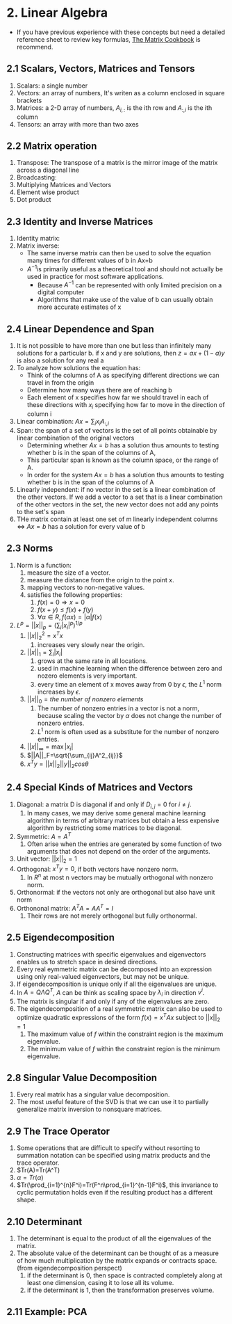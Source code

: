 # 2. Linear Algebra
* If you have previous experience with these concepts but need a detailed reference sheet to review key formulas, [The Matrix Cookbook](http://www.math.uwaterloo.ca/~hwolkowi/matrixcookbook.pdf) is recommend.
## 2.1 Scalars, Vectors, Matrices and Tensors
1. Scalars: a single number
2. Vectors: an array of numbers, It's writen as a column enclosed in square brackets
3.  Matrices: a 2-D array of numbers, $A_{i,:}$ is the ith row and $A_{:,i}$ is the ith column
4. Tensors: an array with more than two axes
## 2.2 Matrix operation
1. Transpose: The transpose of a matrix is the mirror image of the matrix across a diagonal line
2. Broadcasting: 
3. Multiplying Matrices and Vectors
4. Element wise product
5. Dot product
## 2.3 Identity and Inverse Matrices
1. Identity matrix:
2. Matrix inverse:
    * The same inverse matrix can then be used to solve the equation many times for different values of b in Ax=b
    * $A^{-1}$is primarily useful as a theoretical tool and should not actually be used in practice for most software applications. 
        * Because $A^{-1}$ can be represented with only limited precision on a digital computer
        * Algorithms that make use of the value of b can usually obtain more accurate estimates of x
## 2.4 Linear Dependence and Span
1. It is not possible to have more than one but less than infinitely many solutions for a particular b. if x and y are solutions, then $z=ax+(1-a)y$ is also a solution for any real a
2. To analyze how solutions the equation has:
    * Think of the columns of A as specifying different directions we can travel in from the origin
    * Determine how many ways there are of reaching b
    * Each element of x specifies how far we should travel in each of these directions with $x_i$ specifying how far to move in the direction of column i
3. Linear combination: $Ax=\sum_{i}x_iA_{:,i}$
4. Span: the span of a set of vectors is the set of all points obtainable by linear combination of the original vectors
    * Determining whether $Ax=b$ has a solution thus amounts to testing whether b is in the span of the columns of A, 
    * This particular span is known as the column space, or the range of A. 
    * In order for the system $Ax=b$ has a solution thus amounts to testing whether b is in the span of the columns of A
5. Linearly independent: if no vector in the set is a linear combination of the other vectors. If we add a vector to a set that is a linear combination of the other vectors in the set, the new vector does not add any points to the set's span
6. THe matrix contain at least one set of m linearly independent columns $\Leftrightarrow$ $Ax=b$ has a solution for every value of b
## 2.3 Norms
1. Norm is a function: 
    1. measure the size of a vector.
    2. measure the distance from the origin to the point x.
    3. mapping vectors to non-negative values.
    4. satisfies the following properties:
        1. $f(x)=0 \Rightarrow x=0$
        2. $f(x+y)\le f(x)+f(y)$
        3. $\forall \alpha \in R, f\left(\alpha x\right)=|\alpha|f(x)$
2. $L^p=||x||_p=\left(\sum_{i}|x_i|^p\right)^{1/p}$
    1. $||x||_2^2=x^Tx$
        1. increases very slowly near the origin.
    2. $||x||_1=\sum_i|x_i|$
        1. grows at the same rate in all locations.
        2. used in machine learning when the difference between zero and nozero elements is very important.
        3. every time an element of x moves away from 0 by $\epsilon$, the $L^1$ norm increases by $\epsilon$.
    3. $||x||_0=the\  number\  of\  nonzero\  elements$
        1. The number of nonzero entries in a vector is not a norm, because scaling the vector by $\alpha$ does not change the number of nonzero entries.
        2. $L^1$ norm is often used as a substitute for the number of nonzero entries.
    4. $||x||_\infty=\max|x_i|$
    5. $||A||_F=\sqrt{\sum_{ij}A^2_{ij}}$
    6. $x^Ty=||x||_2||y||_2cos\theta$
## 2.4 Special Kinds of Matrices and Vectors
1. Diagonal: a matrix D is diagonal if and only if $D_{i,j}=0$ for $i\ne j$.
    1. In many cases, we may derive some general machine learning algorithm in terms of arbitrary matrices but obtain a less expensive algorithm by restricting some matrices to be diagonal.
2. Symmetric: $A=A^T$
    1. Often arise when the entries are generated by some function of two arguments that does not depend on the order of the arguments.
3. Unit vector: $||x||_2=1$
4. Orthogonal: $x^Ty=0$, if both vectors have nonzero norm.
    1. In $R^n$ at most n vectors may be mutually orthogonal with nonzero norm.
5. Orthonormal: if the vectors not only are orthogonal but also have unit norm
6. Orthononal matrix: $A^TA=AA^T=I$
    1. Their rows are not merely orthogonal but fully orthonormal.
## 2.5 Eigendecomposition
1. Constructing matrices with specific eigenvalues and eigenvectors enables us to stretch space in desired directions.
2. Every real eymmetric matrix can be decomposed into an expression using only real-valued eigenvectors, but may not be unique.
3. If eigendecomposition is unique only if all the eigenvalues are unique.
4. In $A=Q\Lambda Q^T$, $A$ can be think as scaling space by $\lambda_i$ in direction $v^{i}$.
5. The matrix is singular if and only if any of the eigenvalues are zero.
6. The eigendecomposition of a real symmetric matrix can also be used to optimize quadratic expressions of the form $f(x)=x^TAx$ subject to $||x||_2=1$
    1. The maximum value of $f$ within the constraint region is the maximum eigenvalue.
    2. The minimum value of $f$ within the constraint region is the minimum eigenvalue.
## 2.8 Singular Value Decomposition
1. Every real matrix has a singular value decomposition.
2. The most useful feature of the SVD is that we can use it to partially generalize matrix inversion to nonsquare matrices.
## 2.9 The Trace Operator
1. Some operations that are difficult to specify without resorting to summation notation can be specified using matrix products and the trace operator.
2. $Tr(A)=Tr(A^T)
3. $\alpha=Tr(\alpha)$
4. $Tr(\prod_{i=1}^{n}F^i)=Tr(F^n\prod_{i=1}^{n-1}F^i)$, this invariance to cyclic permutation holds even if the resulting product has a different shape.
## 2.10 Determinant
1. The determinant is equal to the product of all the eigenvalues of the matrix.
2. The absolute value of the determinant can be thought of as a measure of how much multiplication by the matrix expands or contracts space.(from eigendecomposition perspect)
    1. if the determinant is 0, then space is contracted completely along at least one dimension, casing it to lose all its volume.
    2. if the determinant is 1, then the transformation preserves volume.
## 2.11 Example: PCA
